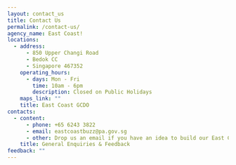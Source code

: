 ```yaml
---
layout: contact_us
title: Contact Us
permalink: /contact-us/
agency_name: East Coast!
locations:
  - address:
      - 850 Upper Changi Road
      - Bedok CC
      - Singapore 467352
    operating_hours:
      - days: Mon - Fri
        time: 10am - 6pm
        description: Closed on Public Holidays
    maps_link: ""
    title: East Coast GCDO
contacts:
  - content:
      - phone: +65 6243 3822
      - email: eastcoastbuzz@pa.gov.sg
      - other: Drop us an email if you have an idea to build our East Coast together!
    title: General Enquiries & Feedback
feedback: ""
---
```

